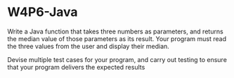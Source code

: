 # W4P6-Java

Write a Java function that takes three numbers as parameters, and returns the median value of those parameters as its result. Your program must read the three values from the user and display their median.

Devise multiple test cases for your program, and carry out testing to ensure that your program delivers the expected results
